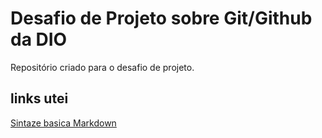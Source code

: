 #  Desafio de Projeto sobre Git/Github da DIO
Repositório criado para o desafio de projeto.

## links utei
[Sintaze basica Markdown](https://www.markdownguide.org/basic-syntax/)
